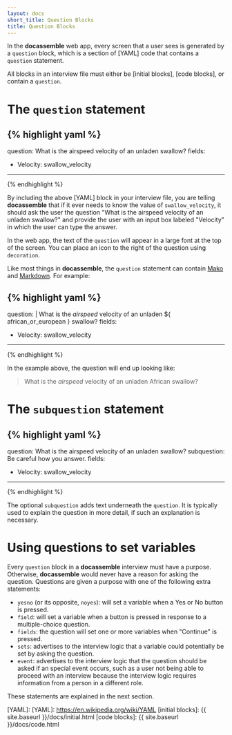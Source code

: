 ```yaml
---
layout: docs
short_title: Question Blocks
title: Question Blocks
---
```


In the **docassemble** web app, every screen that a user sees is
generated by a `question` block, which is a section of [YAML] code
that contains a `question` statement.

All blocks in an interview file must either be [initial blocks],
[code blocks], or contain a `question`.

# The `question` statement

{% highlight yaml %}
---
question: What is the airspeed velocity of an unladen swallow?
fields:
  - Velocity: swallow_velocity
---
{% endhighlight %}

By including the above [YAML] block in your interview file, you are
telling **docassemble** that if it ever needs to know the value of
`swallow_velocity`, it should ask the user the question "What is the
airspeed velocity of an unladen swallow?" and provide the user with an
input box labeled "Velocity" in which the user can type the answer.

In the web app, the text of the `question` will appear in a large font
at the top of the screen.  You can place an icon to the right of the
question using `decoration`.

Like most things in **docassemble**, the `question` statement can
contain [Mako] and [Markdown].  For example:

{% highlight yaml %}
---
question: |
  What is the *airspeed* velocity of an unladen ${ african_or_european }
  swallow?
fields:
  - Velocity: swallow_velocity
---
{% endhighlight %}

In the example above, the question will end up looking like:

> What is the *airspeed* velocity of an unladen African swallow?

# The `subquestion` statement

{% highlight yaml %}
---
question: What is the airspeed velocity of an unladen swallow?
subquestion: Be careful how you answer.
fields:
  - Velocity: swallow_velocity
---
{% endhighlight %}

The optional `subquestion` adds text underneath the `question`.  It is
typically used to explain the question in more detail, if such an
explanation is necessary.

# Using questions to set variables

Every `question` block in a **docassemble** interview must have a
purpose.  Otherwise, **docassemble** would never have a reason for
asking the question.  Questions are given a purpose with one of the
following extra statements:

* `yesno` (or its opposite, `noyes`): will set a variable when a Yes
  or No button is pressed.
* `field`: will set a variable when a button is pressed in response to
  a multiple-choice question.
* `fields`: the question will set one or more variables when
  "Continue" is pressed.
* `sets`: advertises to the interview logic that a variable could
  potentially be set by asking the question.
* `event`: advertises to the interview logic that the question should
  be asked if an special event occurs, such as a user not being able
  to proceed with an interview because the interview logic requires
  information from a person in a different role.

These statements are explained in the next section.

[Mako]: http://www.makotemplates.org/
[Markdown]: https://daringfireball.net/projects/markdown/
[YAML]: [YAML]: https://en.wikipedia.org/wiki/YAML
[initial blocks]: {{ site.baseurl }}/docs/initial.html
[code blocks]: {{ site.baseurl }}/docs/code.html
